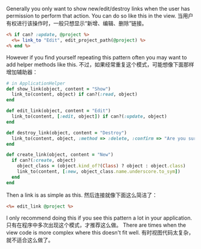 Generally you only want to show new/edit/destroy links when the user has permission to perform that action. 
You can do so like this in the view.
当用户有权进行该操作时，一般只想显示“新增、编辑、删除”链接。

```rhtml
<% if can? :update, @project %>
  <%= link_to "Edit", edit_project_path(@project) %>
<% end %>
```

However if you find yourself repeating this pattern often you may want to add helper methods like this.
不过，如果经常重复这个模式，可能想像下面那样增加辅助器：

```ruby
# in ApplicationHelper
def show_link(object, content = "Show")
  link_to(content, object) if can?(:read, object)
end

def edit_link(object, content = "Edit")
  link_to(content, [:edit, object]) if can?(:update, object)
end

def destroy_link(object, content = "Destroy")
  link_to(content, object, :method => :delete, :confirm => "Are you sure?") if can?(:destroy, object)
end

def create_link(object, content = "New")
  if can?(:create, object)
    object_class = (object.kind_of?(Class) ? object : object.class)
    link_to(content, [:new, object_class.name.underscore.to_sym])
  end
end
```

Then a link is as simple as this.
然后连接就像下面这么简洁了：

```rhtml
<%= edit_link @project %>
```

I only recommend doing this if you see this pattern a lot in your application.
只有在程序中多次出现这个模式，才推荐这么做。
There are times when the view code is more complex where this doesn't fit well.
有时视图代码太复杂，就不适合这么做了。
